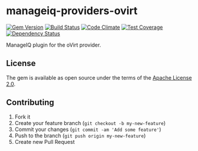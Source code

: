 # manageiq-providers-ovirt

[![Gem Version](https://badge.fury.io/rb/manageiq-providers-redhat.svg)](http://badge.fury.io/rb/manageiq-providers-redhat)
[![Build Status](https://travis-ci.org/ManageIQ/manageiq-providers-redhat.svg)](https://travis-ci.org/ManageIQ/manageiq-providers-redhat)
[![Code Climate](https://codeclimate.com/github/ManageIQ/manageiq-providers-redhat.svg)](https://codeclimate.com/github/ManageIQ/manageiq-providers-redhat)
[![Test Coverage](https://codeclimate.com/github/ManageIQ/manageiq-providers-redhat/badges/coverage.svg)](https://codeclimate.com/github/ManageIQ/manageiq-providers-redhat/coverage)
[![Dependency Status](https://gemnasium.com/ManageIQ/manageiq-providers-redhat.svg)](https://gemnasium.com/ManageIQ/manageiq-providers-redhat)

ManageIQ plugin for the oVirt provider.

## License

The gem is available as open source under the terms of the [Apache License 2.0](http://www.apache.org/licenses/LICENSE-2.0).

## Contributing

1. Fork it
2. Create your feature branch (`git checkout -b my-new-feature`)
3. Commit your changes (`git commit -am 'Add some feature'`)
4. Push to the branch (`git push origin my-new-feature`)
5. Create new Pull Request
